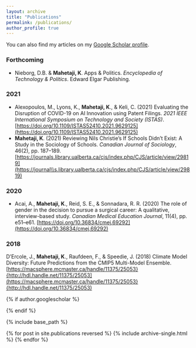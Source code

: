 ```yaml
---
layout: archive
title: "Publications"
permalink: /publications/
author_profile: true
---
```


You can also find my articles on my [Google Scholar profile](https://scholar.google.com/citations?user=9U-Tqk8AAAAJ&hl).

### Forthcoming 
* Nieborg, D.B. & **Mahetaji, K**. Apps & Politics. *Encyclopedia of Technology & Politics*. Edward Elgar Publishing. 

### 2021 
* Alexopoulos, M., Lyons, K., **Mahetaji, K**., & Keli, C. (2021) Evaluating the Disruption of COVID-19 on AI Innovation using Patent Filings. *2021 IEEE International Symposium on Technology and Society (ISTAS)*. [https://doi.org/10.1109/ISTAS52410.2021.9629125](https://doi.org/10.1109/ISTAS52410.2021.9629125)
* **Mahetaji, K**. (2021) Reviewing Nils Christie’s If Schools Didn’t Exist: A Study in the Sociology of Schools. *Canadian Journal of Sociology*, 46(2), pp. 187–189. [https://journals.library.ualberta.ca/cjs/index.php/CJS/article/view/29819](https://journal\\s.library.ualberta.ca/cjs/index.php/CJS/article/view/29819)

### 2020
* Acai, A., **Mahetaji, K**., Reid, S. E., & Sonnadara, R. R. (2020) The role of gender in the decision to pursue a surgical career: A qualitative, interview-based study. *Canadian Medical Education Journal*, 11(4), pp. e51–e61. [https://doi.org/10.36834/cmej.69292](https://doi.org/10.36834/cmej.69292)

### 2018 
D’Ercole, J., **Mahetaji, K**., Raufdeen, F., & Speedie, J. (2018) Climate Model Diversity: Future Predictions from the CMIP5 Multi-Model Ensemble. [https://macsphere.mcmaster.ca/handle/11375/25053}{http://hdl.handle.net/11375/25053](https://macsphere.mcmaster.ca/handle/11375/25053}{http://hdl.handle.net/11375/25053)

{% if author.googlescholar %}
  
{% endif %}

{% include base_path %}

{% for post in site.publications reversed %}
  {% include archive-single.html %}
{% endfor %}
